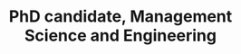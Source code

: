 ---
name: Zach Frangella
role: Teaching Assistant
title: PhD candidate, Management Science and Engineering
email: zfran@stanford.edu
website: 
---